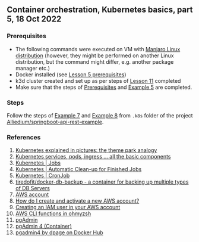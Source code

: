 ## Container orchestration, Kubernetes basics, part 5, 18 Oct 2022

### Prerequisites ###

- The following commands were executed on VM with [Manjaro Linux distribution](https://manjaro.org/download/) (however, they might be performed on another Linux distribution, but the command might differ, e.g. another package manager etc.)
- Docker installed (see [Lesson 5 prerequisites](../05_docker_basic_commands_postgres_23-aug-2022/README.md))
- k3d cluster created and set up as per steps of [Lesson 11](../11_k8s_dev_tools_kubectl_krew_vscode_15-sep-2022/README.md) completed
- Make sure that the steps of [Prerequisites](https://github.com/Alliedium/springboot-api-rest-example/tree/master/.k8s#prerequisites) 
and [Example 5](https://github.com/Alliedium/springboot-api-rest-example/tree/master/.k8s/05-deployment-statefulset-configmap-secret) 
are completed.

### Steps ###

Follow the steps of [Example 7](https://github.com/Alliedium/springboot-api-rest-example/tree/master/.k8s/07-cronjob-with-aws-s3)
and [Example 8](https://github.com/Alliedium/springboot-api-rest-example/tree/master/.k8s/08-pgadmin) 
from `.k8s` folder of the project [Alliedium/springboot-api-rest-example](https://github.com/Alliedium/springboot-api-rest-example/).

### References ###

1. [Kubernetes explained in pictures: the theme park analogy](https://danlebrero.com/2018/07/09/kubernetes-explained-in-pictures-the-theme-park-analogy/)
2. [Kubernetes services, pods, ingress ... all the basic components](https://www.padok.fr/en/blog/kubernetes-essentials-components-pods-services)
3. [Kubernetes | Jobs](https://kubernetes.io/docs/concepts/workloads/controllers/job/)
4. [Kubernetes | Automatic Clean-up for Finished Jobs](https://kubernetes.io/docs/concepts/workloads/controllers/ttlafterfinished/)
5. [Kubernetes | CronJob](https://kubernetes.io/docs/concepts/workloads/controllers/cron-jobs/)
6. [tiredofit/docker-db-backup - a container for backing up multiple types of DB Servers](https://github.com/tiredofit/docker-db-backup)
7. [AWS account](https://aws.amazon.com/free/?all-free-tier.sort-by=item.additionalFields.SortRank&all-free-tier.sort-order=asc)
8. [How do I create and activate a new AWS account?](https://aws.amazon.com/ru/premiumsupport/knowledge-center/create-and-activate-aws-account/)
9. [Creating an IAM user in your AWS account](https://docs.aws.amazon.com/IAM/latest/UserGuide/id_users_create.html)
10. [AWS CLI functions in ohmyzsh](https://github.com/ohmyzsh/ohmyzsh/blob/master/plugins/aws/aws.plugin.zsh)
11. [pgAdmin](https://www.pgadmin.org/)
12. [pgAdmin 4 (Container)](https://www.pgadmin.org/download/pgadmin-4-container/)
13. [pgadmin4 by dpage on Docker Hub](https://hub.docker.com/r/dpage/pgadmin4)
